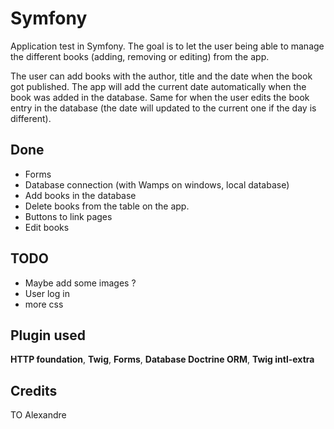 # Symfony

Application test in Symfony. The goal is to let the user being able to manage the different books (adding, removing or editing) from the app. 

The user can add books with the author, title and the date when the book got published. The app will add the current date automatically when the book was added in the database. Same for when the user edits the book entry in the database (the date will updated to the current one if the day is different).

## Done

- Forms
- Database connection (with Wamps on windows, local database)
- Add books in the database
- Delete books from the table on the app.
- Buttons to link pages
- Edit books

## TODO

- Maybe add some images ?
- User log in
- more css

## Plugin used

**HTTP foundation**, **Twig**, **Forms**, **Database Doctrine ORM**, **Twig intl-extra**

## Credits

TO Alexandre
